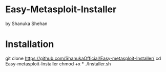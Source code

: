 # Easy-Metasploit-Installer
by Shanuka Shehan
# Installation
git clone https://github.com/ShanukaOfficial/Easy-metasploit-Installer/
cd Easy-metasploit-Installer
chmod +x *
./Installer.sh


